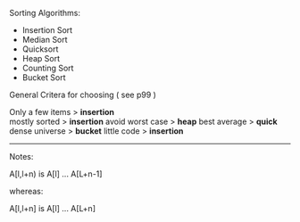 Sorting Algorithms:

* Insertion Sort
* Median Sort
* Quicksort
* Heap Sort
* Counting Sort
* Bucket Sort

General Critera for choosing ( see p99 )

Only a few items > **insertion**	
mostly sorted > **insertion**
avoid worst case > **heap**
best average > **quick**
dense universe > **bucket**
little code > **insertion**


--------------------------------------------

Notes:

A[l,l+n) is A[l] ... A[L+n-1]

whereas:

A[l,l+n] is A[l] ... A[L+n]

